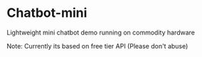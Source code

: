 # Chatbot-mini
Lightweight mini chatbot demo running on commodity hardware




Note: Currently its based on free tier API (Please don't abuse)
